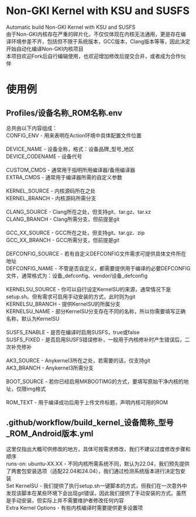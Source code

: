 # Non-GKI Kernel with KSU and SUSFS
Automatic build Non-GKI Kernel with KSU and SUSFS<br>
由于Non-GKI内核存在严重的碎片化，不仅仅体现在内核无法通用，更是存在编译环境参差不齐，包括但不限于系统版本，GCC版本，Clang版本等等，因此决定开始自动化编译Non-GKI内核项目<br>
本项目欢迎Fork后自行编辑使用，也欢迎增加修改后提交合并，或者成为合作伙伴

# 使用例
## Profiles/设备名称_ROM名称.env
总共由以下内容组成：<br>
CONFIG_ENV - 用来表明在Action环境中具体配置文件位置<br>
<br>
DEVICE_NAME - 设备全称，格式：设备品牌_型号_地区<br>
DEVICE_CODENAME - 设备代号<br>
<br>
CUSTOM_CMDS - 通常用于指明所用编译器/备用编译器<br>
EXTRA_CMDS - 通常用于编译器所需的自定义参数<br>
<br>
KERNEL_SOURCE - 内核源码所在之处<br>
KERNEL_BRANCH - 内核源码所需分支<br>
<br>
CLANG_SOURCE - Clang所在之处，但支持git、tar.gz、tar.xz<br>
CLANG_BRANCH - Clang所需分支，但前提是git<br>
<br>
GCC_XX_SOURCE - GCC所在之处，但支持git、tar.gz、zip<br>
GCC_XX_BRANCH - GCC所需分支，但前提是git<br>
<br>
DEFCONFIG_SOURCE - 若有自定义DEFCONFIG文件需求可提供具体文件所在地址<br>
DEFCONFIG_NAME - 不管是否自定义，都需要提供用于编译的必要DEFCONFIG文件，通常格式为：设备_defconfig、vendor/设备_defconfig<br>
<br>
KERNELSU_SOURCE - 你可以自行设定KernelSU的来源，通常情况下是setup.sh。但有需求可启用手动安装的方式，此时则为git<br>
KERNELSU_BRANCH - 提供KernelSU的所属分支<br>
KERNELSU_NAME - 部分KernelSU分支存在不同的名称，所以你需要填写正确名称，默认为KernelSU<br>
<br>
SUSFS_ENABLE - 是否在编译时启用SUSFS，true或false<br>
SUSFS_FIXED - 是否启用SUSFS错误修补，一般用于内核修补时产生错误后，二次补充修补<br>
<br>
AK3_SOURCE - Anykernel3所在之处，若需要的话，仅支持git<br>
AK3_BRANCH - Anykernel3所需分支<br>
<br>
BOOT_SOURCE - 若你已经启用MKBOOTIMG的方式，要填写原始干净内核的地址，仅限img格式<br>
<br>
ROM_TEXT - 用于编译成功后用于上传文件标题，声明内核可用的ROM

## .github/workflow/build_kernel_设备简称_型号_ROM_Android版本.yml
这里仅指出大概可供修改的地方，具体可按需求修改，我们不建议过度修改步骤和顺序<br>
runs-on: ubuntu-XX.XX - 不同内核所需系统不同，默认为22.04，我们预先提供了两套包安装选项（适配22.04和24.04），我们通过检测系统版本进行决定包安装<br>
Set KernelSU - 我们提供了执行setup.sh一键脚本的方式，但我们在一次意外中发现该脚本在某些环境下会出现git错误，因此我们提供了手动安装的方式。虽然是手动安装，但实际上并不需要维护者修改任何内容<br>
Extra Kernel Options - 有些内核编译时需要提供更多设置项
